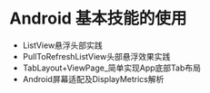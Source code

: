 # Android 基本技能的使用
* ListView悬浮头部实践
* PullToRefreshListView头部悬浮效果实践
* TabLayout+ViewPage_简单实现App底部Tab布局
* Android屏幕适配及DisplayMetrics解析
